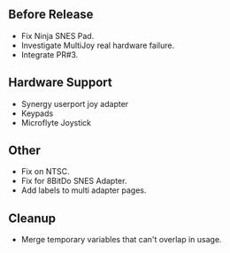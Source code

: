## Before Release

- Fix Ninja SNES Pad.
- Investigate MultiJoy real hardware failure.
- Integrate PR#3.


## Hardware Support

- Synergy userport joy adapter 
- Keypads
- Microflyte Joystick


## Other

- Fix on NTSC.
- Fix for 8BitDo SNES Adapter.
- Add labels to multi adapter pages.


## Cleanup

- Merge temporary variables that can't overlap in usage.
